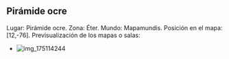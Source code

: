 ## Pirámide ocre
Lugar: Pirámide ocre.
Zona: Éter.
Mundo: Mapamundis.
Posición en el mapa: [12,-76].
Previsualización de los mapas o salas:
- ![img_175114244](https://media.discordapp.net/attachments/1115311447145193482/1115339567533408326/175114244.jpg)